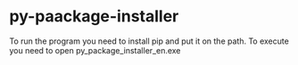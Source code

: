 # py-paackage-installer
To run the program you need to install pip and put it on the path. To execute you need to open py_package_installer_en.exe

